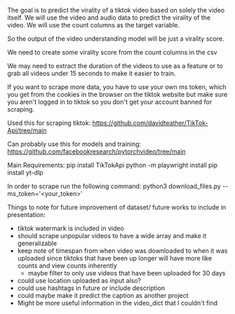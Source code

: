 
The goal is to predict the virality of a tiktok video based on solely the video itself. We will use the video and audio data to predict the virality of the video. We will use the count columns as the target variable.

So the output of the video understanding model will be just a virality score.

We need to create some virality score from the count columns in the csv


We may need to extract the duration of the videos to use as a feature or to grab all videos under 15 seconds to make it easier to train.

If you want to scrape more data, you have to use your own ms token, which you get from the cookies in the browser on the tiktok website but make sure you aren't logged in to tiktok so you don't get your account banned for scraping.

Used this for scraping tiktok: https://github.com/davidteather/TikTok-Api/tree/main


Can probably use this for models and training: https://github.com/facebookresearch/pytorchvideo/tree/main

Main Requirements:
pip install TikTokApi
python -m playwright install
pip install yt-dlp

In order to scrape run the following command:
python3 download_files.py --ms_token='<your_token>'


Things to note for future improvement of dataset/ future works to include in presentation:
- tiktok watermark is included in video
- should scrape unpopular videos to have a wide array and make it generalizable
- keep note of timespan from when video was downloaded to when it was uploaded since tiktoks that have been up longer will have more like counts and view counts inherently
    - maybe filter to only use videos that have been uploaded for 30 days
- could use location uploaded as input also?
- could use hashtags in future or include description
- could maybe make it predict the caption as another project
- Might be more useful information in the video_dict that I couldn't find
